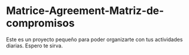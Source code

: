 # Matrice-Agreement-Matriz-de-compromisos
Este es un proyecto pequeño para poder organizarte con tus actividades diarias. Espero te sirva.
